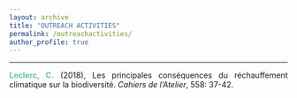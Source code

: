 ```yaml
---
layout: archive
title: "OUTREACH ACTIVITIES"
permalink: /outreachactivities/
author_profile: true
---
```

<style> body {text-align: justify} </style> <!-- Justify text. -->

------

<span style="color:#66c2a5">**Leclerc, C.**</span> (2018), Les principales conséquences du réchauffement climatique sur la biodiversité. *Cahiers de l’Atelier*, 558: 37-42.
